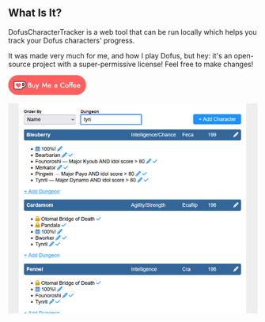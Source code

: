 ## What Is It?

DofusCharacterTracker is a web tool that can be run locally which helps you track your Dofus characters' progress.

It was made very much for me, and how I play Dofus, but hey: it's an open-source project with a super-permissive license! Feel free to make changes!

[![Buy Me a Coffee at ko-fi.com](https://raw.githubusercontent.com/BenMakesGames/AssetsForNuGet/main/buymeacoffee.png)](https://ko-fi.com/A0A12KQ16)

![](docs/screenshot.png)